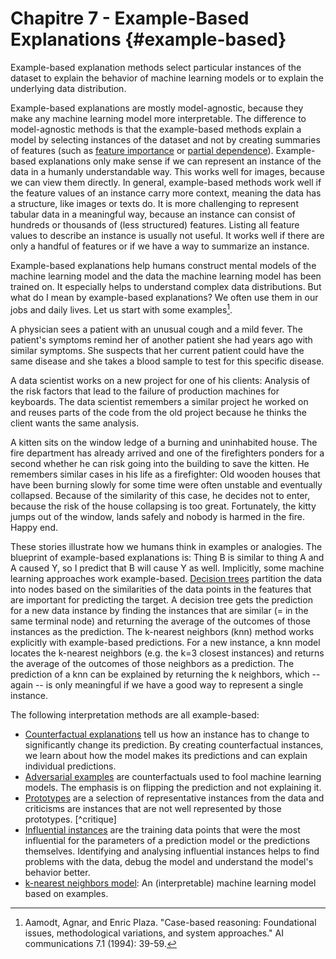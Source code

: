 # Chapitre 7 - Example-Based Explanations {#example-based}

Example-based explanation methods select particular instances of the dataset to explain the behavior of machine learning models or to explain the underlying data distribution.

<!-- *Keywords: example-based explanations, case-based reasoning (CBR), solving by analogy* -->

Example-based explanations are mostly model-agnostic, because they make any machine learning model more interpretable.
The difference to model-agnostic methods is that the example-based methods explain a model by selecting instances of the dataset and not by creating summaries of features (such as [feature importance](#feature-importance) or [partial dependence](#pdp)).
Example-based explanations only make sense if we can represent an instance of the data in a humanly understandable way.
This works well for images, because we can view them directly.
In general, example-based methods work well if the feature values of an instance carry more context, meaning the data has a structure, like images or texts do.
It is more challenging to represent tabular data in a meaningful way, because an instance can consist of hundreds or thousands of (less structured) features.
Listing all feature values to describe an instance is usually not useful.
It works well if there are only a handful of features or if we have a way to summarize an instance.


Example-based explanations help humans construct mental models of the machine learning model and the data the machine learning model has been trained on.
It especially helps to understand complex data distributions.
But what do I mean by example-based explanations?
We often use them in our jobs and daily lives.
Let us start with some examples[^cbr].

A physician sees a patient with an unusual cough and a mild fever.
The patient's symptoms remind her of another patient she had years ago with similar symptoms.
She suspects that her current patient could have the same disease and she takes a blood sample to test for this specific disease.

A data scientist works on a new project for one of his clients:
Analysis of the risk factors that lead to the failure of production machines for keyboards.
The data scientist remembers a similar project he worked on and reuses parts of the code from the old project because he thinks the client wants the same analysis.

A kitten sits on the window ledge of a burning and uninhabited house.
The fire department has already arrived and one of the firefighters ponders for a second whether he can risk going into the building to save the kitten.
He remembers similar cases in his life as a firefighter:
Old wooden houses that have been burning slowly for some time were often unstable and eventually collapsed.
Because of the similarity of this case, he decides not to enter, because the risk of the house collapsing is too great.
Fortunately, the kitty jumps out of the window, lands safely and nobody is harmed in the fire. Happy end.

These stories illustrate how we humans think in examples or analogies.
The blueprint of example-based explanations is:
Thing B is similar to thing A and A caused Y, so I predict that B will cause Y as well.
Implicitly, some machine learning approaches work example-based.
[Decision trees](#tree) partition the data into nodes based on the similarities of the data points in the features that are important for predicting the target.
A decision tree gets the prediction for a new data instance by finding the instances that are similar (= in the same terminal node) and returning the average of the outcomes of those instances as the prediction.
The k-nearest neighbors (knn) method works explicitly with example-based predictions.
For a new instance, a knn model locates the k-nearest neighbors (e.g. the k=3 closest instances) and returns the average of the outcomes of those neighbors as a prediction.
The prediction of a knn can be explained by returning the k neighbors, which -- again -- is only meaningful if we have a good way to represent a single instance.

The following interpretation methods are all example-based:

- [Counterfactual explanations](#counterfactual) tell us how an instance has to change to significantly change its prediction.
By creating counterfactual instances, we learn  about how the model makes its predictions and can explain individual predictions.
- [Adversarial examples](#adversarial) are counterfactuals used to fool machine learning models.
The emphasis is on flipping the prediction and not explaining it.
- [Prototypes](#proto) are a selection of representative instances from the data and criticisms are instances that are not well represented by those prototypes. [^critique]
- [Influential instances](#influential) are the training data points that were the most influential for the parameters of a prediction model or the predictions themselves.
Identifying and analysing influential instances helps to find problems with the data, debug the model and understand the model's behavior better.
- [k-nearest neighbors model](#other-interpretable): An (interpretable) machine learning model  based on examples.


[^cbr]: Aamodt, Agnar, and Enric Plaza. "Case-based reasoning: Foundational issues, methodological variations, and system approaches." AI communications 7.1 (1994): 39-59.

